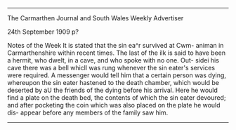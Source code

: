 

---

The Carmarthen Journal and South Wales Weekly Advertiser

24th September 1909
p?

Notes of the Week
It is stated that the sin ea^r survived at Cwm- animan in Carmarthenshire within recent times. The last of the ilk is said to have been a hermit, who dwelt, in a cave, and who spoke with no one. Out- sidei his cave there was a bell whicll was rung whenever the sin eater's services were required. A messenger would tell him that a certain person was dying, whereupon the sin eater hastened to the death chamber, which would be deserted by aU the friends of the dying before his arrival. Here he would find a plate on the death bed, the contents of which the sin eater devoured; and after pocketing the coin which was also placed on the plate he would dis- appear before any members of the family saw him. 

---


